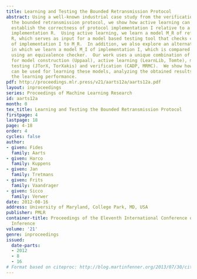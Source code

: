```yaml
---
title: Learning and Testing the Bounded Retransmission Protocol
abstract: Using a well-known industrial case study from the verification literature,
  the bounded retransmission protocol, we show how active learning can be used to
  establish the correctness of protocol implementation I relative to a given reference
  implementation R.  Using active learning, we learn a model M_R of reference implementation
  R, which serves as input for a model based testing tool that checks conformance
  of implementation I to M_R.  In addition, we also explore an alternative approach
  in which we learn a model M_I of implementation I, which is compared to model M_R
  using an equivalence checker.  Our work uses a unique combination of software tools
  for model construction (Uppaal), active learning (LearnLib, Tomte), model-based
  testing (JTorX, TorXakis) and verification (CADP, MRMC).  We show how these tools
  can be used for learning these models, analyzing the obtained results, and improving
  the learning performance.
pdf: http://proceedings.mlr.press/v21/aarts12a/aarts12a.pdf
layout: inproceedings
series: Proceedings of Machine Learning Research
id: aarts12a
month: 0
tex_title: Learning and Testing the Bounded Retransmission Protocol
firstpage: 4
lastpage: 18
page: 4-18
order: 4
cycles: false
author:
- given: Fides
  family: Aarts
- given: Harco
  family: Kuppens
- given: Jan
  family: Tretmans
- given: Frits
  family: Vaandrager
- given: Sicco
  family: Verwer
date: 2012-08-16
address: University of Maryland, College Park, MD, USA
publisher: PMLR
container-title: Proceedings of the Eleventh International Conference on Grammatical
  Inference
volume: '21'
genre: inproceedings
issued:
  date-parts:
  - 2012
  - 8
  - 16
# Format based on citeproc: http://blog.martinfenner.org/2013/07/30/citeproc-yaml-for-bibliographies/
---
```

